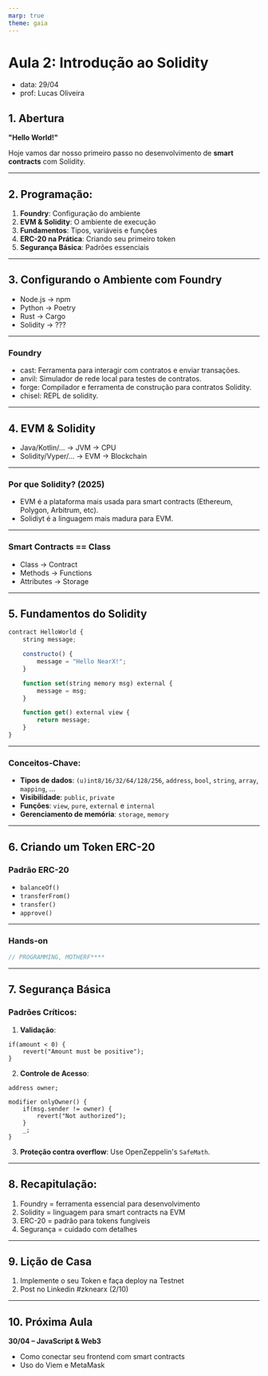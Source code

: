 ```yaml
---
marp: true
theme: gaia
---
```


# **Aula 2: Introdução ao Solidity**

- data: 29/04
- prof: Lucas Oliveira

## **1. Abertura**

**"Hello World!"**

Hoje vamos dar nosso primeiro passo no desenvolvimento de **smart contracts** com Solidity.

---

## **2. Programação:**

1. **Foundry**: Configuração do ambiente
2. **EVM & Solidity**: O ambiente de execução
3. **Fundamentos**: Tipos, variáveis e funções
4. **ERC-20 na Prática**: Criando seu primeiro token
5. **Segurança Básica**: Padrões essenciais

---

## **3. Configurando o Ambiente com Foundry**

- Node.js -> npm
- Python -> Poetry
- Rust -> Cargo
- Solidity -> ???

---

### Foundry

- cast: Ferramenta para interagir com contratos e enviar transações.
- anvil: Simulador de rede local para testes de contratos.
- forge: Compilador e ferramenta de construção para contratos Solidity.
- chisel: REPL de solidity.

---

## **4. EVM & Solidity**

- Java/Kotlin/... -> JVM -> CPU
- Solidity/Vyper/... -> EVM -> Blockchain

---

### **Por que Solidity? (2025)**

- EVM é a plataforma mais usada para smart contracts (Ethereum, Polygon, Arbitrum, etc).
- Solidiyt é a linguagem mais madura para EVM.

---

### **Smart Contracts == Class**

- Class -> Contract
- Methods -> Functions
- Attributes -> Storage

---

## **5. Fundamentos do Solidity**

```js
contract HelloWorld {
    string message;

    constructo() {
        message = "Hello NearX!";
    }

    function set(string memory msg) external {
        message = msg;
    }

    function get() external view {
        return message;
    }
}
```

---

### **Conceitos-Chave:**

- **Tipos de dados**: `(u)int8/16/32/64/128/256`, `address`, `bool`, `string`, `array`, `mapping`, ...
- **Visibilidade**: `public`, `private`
- **Funções**: `view`, `pure`, `external` e `internal`
- **Gerenciamento de memória**: `storage`, `memory`

---

## **6. Criando um Token ERC-20**

### **Padrão ERC-20**

- `balanceOf()`
- `transferFrom()`
- `transfer()`
- `approve()`

---

### **Hands-on**

```js
// PROGRAMMING, MOTHERF****
```

---

## **7. Segurança Básica**

### **Padrões Críticos:**

1. **Validação**:

```solidity
if(amount < 0) {
    revert("Amount must be positive");
}
```

2. **Controle de Acesso**:

```solidity
address owner;

modifier onlyOwner() {
    if(msg.sender != owner) {
        revert("Not authorized");
    }
    _;
}
```

3. **Proteção contra overflow**: Use OpenZeppelin's `SafeMath`.

---

## **8. Recapitulação:**

1. Foundry = ferramenta essencial para desenvolvimento
2. Solidity = linguagem para smart contracts na EVM
3. ERC-20 = padrão para tokens fungíveis
4. Segurança = cuidado com detalhes

---

## **9. Lição de Casa**

1. Implemente o seu Token e faça deploy na Testnet
2. Post no Linkedin #zknearx (2/10)

---

## **10. Próxima Aula**

**30/04 – JavaScript & Web3**

- Como conectar seu frontend com smart contracts
- Uso do Viem e MetaMask
